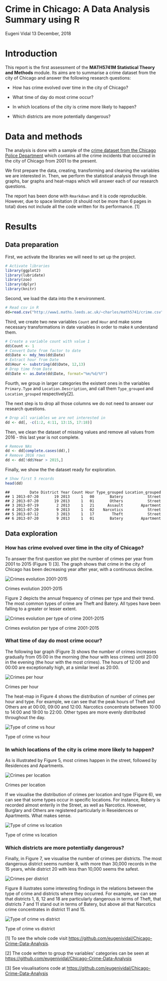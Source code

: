 Crime in Chicago: A Data Analysis Summary using R
================
Eugeni Vidal
13 December, 2018

Introduction
============

This report is the first assessment of the **MATH5741M Statistical Theory and Methods** module. Its aims are to summarise a crime dataset from the city of Chicago and answer the following research questions:

-   How has crime evolved over time in the city of Chicago?

-   What time of day do most crime occur?

-   In which locations of the city is crime more likely to happen?

-   Which districts are more potentially dangerous?

Data and methods
================

The analysis is done with a sample of the [crime dataset from the Chicago Police Department](https://data.cityofchicago.org/Public-Safety/Crimes-2001-to-present/ijzp-q8t2) which contains all the crime incidents that occurred in the city of Chicago from 2001 to the present.

We first prepare the data, creating, transforming and cleaning the variables we are interested in. Then, we perform the statistical analysis through line graphs, bar graphs and heat-maps which will answer each of our research questions.

The report has been done with `Rmarkdown` and it is code reproducible. However, due to space limitation (it should not be more than 6 pages in total) does not include all the code written for its performance. <sup></sup>[1]

Results
=======

Data preparation
----------------

First, we activate the libraries we will need to set up the project.

``` r
# Activate libraries
library(ggplot2)
library(lubridate)
library(zoo)
library(dplyr)
library(knitr)
```

Second, we load the data into the `R` environment.

``` r
# Read csv in R
dd=read.csv("http://www1.maths.leeds.ac.uk/~charles/math5741/crime.csv",header=T)
```

Third, we create two new variables `Count` and `Hour` and make some necessary transformations in date variables in order to make `R` understand them.

``` r
# Create a variable count with value 1
dd$Count <- 1
# Convert Date from factor to date
dd$Date <- mdy_hms(dd$Date)
# Extract hour from Date
dd$Hour <- substring(dd$Date, 12,13)
# Drop time from Date
dd$Date <- as.Date(dd$Date, format="%m/%d/%Y")
```

Fourth, we group in larger categories the existent ones in the variables `Primary.Type` and `Location.Description`, and call them `Type_grouped` and `Location_grouped` respectively<sup></sup>[2].

The next step is to drop all those columns we do not need to answer our research questions.

``` r
# Drop all variables we are not interested in
dd <- dd[, -c(1:2, 4:11, 13:15, 17:18)]
```

Then, we clean the dataset of missing values and remove all values from 2016 - this last year is not complete.

``` r
# Remove NAs
dd <- dd[complete.cases(dd),]
# Remove 2016 rows
dd <- dd[!dd$Year > 2015,]
```

Finally, we show the the dataset ready for exploration.

``` r
# Show first 5 records
head(dd)
```

    ##         Date District Year Count Hour Type_grouped Location_grouped
    ## 1 2013-07-20       19 2013     1   00       Batery           Street
    ## 2 2013-07-20       19 2013     1   01       Others           Street
    ## 3 2013-07-19        2 2013     1   21      Assault        Apartment
    ## 4 2013-07-20        9 2013     1   02    Narcotics           Street
    ## 5 2013-07-12        3 2013     1   17        Theft           Street
    ## 6 2013-07-20        9 2013     1   01       Batery        Apartment

Data exploration
----------------

### How has crime evolved over time in the city of Chicago?

To answer the first question we plot the number of crimes per year from 2001 to 2015 (Figure 1) <sup></sup>[3]. The graph shows that crime in the city of Chicago has been decreasing year after year, with a continuous decline.

<img src="README_files/figure-markdown_github/fig-1.png" alt="Crimes evolution 2001-2015"  />
<p class="caption">
Crimes evolution 2001-2015
</p>

Figure 2 depicts the annual frequency of crimes per type and their trend. The most common types of crime are Theft and Batery. All types have been falling to a greater or lesser extent.

<img src="README_files/figure-markdown_github/fig2-1.png" alt="Crimes evolution per type of crime 2001-2015"  />
<p class="caption">
Crimes evolution per type of crime 2001-2015
</p>

### What time of day do most crime occur?

The following bar graph (Figure 3) shows the number of crimes increases gradually from 05:00 in the morning (the hour with less crimes) until 20:00 in the evening (the hour with the most crimes). The hours of 12:00 and 00:00 are exceptionally high, at a similar level as 20:00.

<img src="README_files/figure-markdown_github/fig3-1.png" alt="Crimes per hour"  />
<p class="caption">
Crimes per hour
</p>

The heat-map in Figure 4 shows the distribution of number of crimes per hour and type. For example, we can see that the peak hours of Theft and Others are at 00:00, 09:00 and 12:00. Narcotics concentrate between 10:00 to 14:00 and 19:00 to 22:00. Other types are more evenly distributed throughout the day.

<img src="README_files/figure-markdown_github/fig4-1.png" alt="Type of crime vs hour"  />
<p class="caption">
Type of crime vs hour
</p>

### In which locations of the city is crime more likely to happen?

As is illustrated by Figure 5, most crimes happen in the street, followed by Residences and Apartments.

<img src="README_files/figure-markdown_github/fig5-1.png" alt="Crimes per location"  />
<p class="caption">
Crimes per location
</p>

If we visualise the distribution of crimes per location and type (Figure 6), we can see that some types occur in specific locations. For instance, Robery is recorded almost enterily in the Street, as well as Narcotics. However, Burglary and Others are registered particularly in Reseidences or Apartments. What makes sense.

<img src="README_files/figure-markdown_github/fig6-1.png" alt="Type of crime vs location"  />
<p class="caption">
Type of crime vs location
</p>

### Which districts are more potentially dangerous?

Finally, in Figure 7, we visualise the number of crimes per districts. The most dangerous district seems number 8, with more than 30,000 records in the 15 years, while district 20 with less than 10,000 seems the safest.

![Crimes per district](README_files/figure-markdown_github/fig7-1.png)

Figure 8 ilustrates some interesting findings in the relations between the type of crime and districts where they occurred. For example, we can see that districts 1, 8, 12 and 18 are particularly dangerous in terms of Theft, that districts 7 and 11 stand out in terms of Batery, but above all that Narcotics crime concentrates in district 11 and 15.

<img src="README_files/figure-markdown_github/fig8-1.png" alt="Type of crime vs district"  />
<p class="caption">
Type of crime vs district
</p>

[1] To see the whole code visit <https://github.com/eugenividal/Chicago-Crime-Data-Analysis>.

[2] The code written to group the variables' categories can be seen at <https://github.com/eugenividal/Chicago-Crime-Data-Analysis>

[3] See visualisations code at <https://github.com/eugenividal/Chicago-Crime-Data-Analysis>
